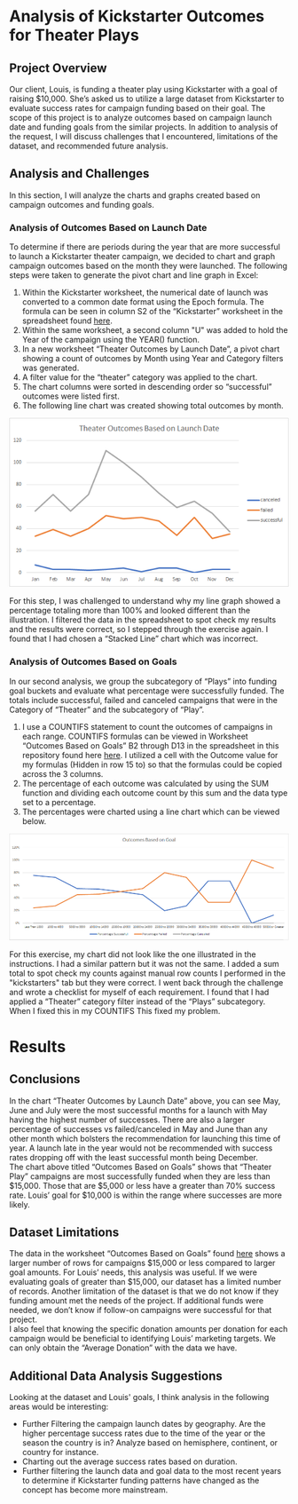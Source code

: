 # Analysis of Kickstarter Outcomes for Theater Plays 
## Project Overview
Our client, Louis, is funding a theater play using Kickstarter with a goal of raising $10,000.  She’s asked us to utilize a large dataset from Kickstarter to evaluate success rates for campaign funding based on their goal.  The scope of this project is to analyze outcomes based on campaign launch date and funding goals from the similar projects.  In addition to analysis of the request, I will discuss challenges that I encountered, limitations of the dataset, and recommended future analysis.  
## Analysis and Challenges
In this section, I will analyze the charts and graphs created based on campaign outcomes and funding goals.  
### Analysis of Outcomes Based on Launch Date
To determine if there are periods during the year that are more successful to launch a Kickstarter theater campaign, we decided to chart and graph campaign outcomes based on the month they were launched.   The following steps were taken to generate the pivot chart and line graph in Excel:
1.	Within the Kickstarter worksheet, the numerical date of launch was converted to a common date format using the Epoch formula. The formula can be seen in column S2 of the “Kickstarter” worksheet in the spreadsheet found [here](Kickstarter_Challenge.xlsx).
2.	Within the same worksheet, a second column "U" was added to hold the Year of the campaign using the YEAR() function.  
3.	In a new worksheet “Theater Outcomes by Launch Date”, a pivot chart showing a count of outcomes by Month using Year and Category filters was generated.
4.	A filter value for the “theater” category was applied to the chart.
5.	The chart columns were sorted in descending order so “successful” outcomes were listed first.
6.	The following line chart was created showing total outcomes by month.

![Theater Outcomes vs. Launch Month](resources/Theater_Outcomes_vs_Launch.png)

For this step, I was challenged to understand why my line graph showed a percentage totaling more than 100% and looked different than the illustration.  I filtered the data in the spreadsheet to spot check my results and the results were correct, so I stepped through the exercise again.  I found that I had chosen a “Stacked Line” chart which was incorrect. 
### Analysis of Outcomes Based on Goals
In our second analysis, we group the subcategory of “Plays” into funding goal buckets and evaluate what percentage were successfully funded.  The totals include successful, failed and canceled campaigns that were in the Category of “Theater” and the subcategory of “Play”.  
1.	I use a COUNTIFS statement to count the outcomes of campaigns in each range. COUNTIFS formulas can be viewed in Worksheet “Outcomes Based on Goals” B2 through D13 in the spreadsheet in this repository found here [here](Kickstarter_Challenge.xlsx).  I utilized a cell with the Outcome value for my formulas (Hidden in row 15 to) so that the formulas could be copied across the 3 columns.   
2.	The percentage of each outcome was calculated by using the SUM function and dividing each outcome count by this sum and the data type set to a percentage.
3.	The percentages were charted using a line chart which can be viewed below.

![Theater Play Outcomes vs. Goals](resources/Outcomes_vs_Goals.png)

For this exercise, my chart did not look like the one illustrated in the instructions.  I had a similar pattern but it was not the same.  I added a sum total to spot check my counts against manual row counts I performed in the "kickstarters" tab but they were correct.  I went back through the challenge and wrote a checklist for myself of each requirement. I found that I had applied a “Theater” category filter instead of the “Plays” subcategory.  When I fixed this in my COUNTIFS This fixed my problem. 

# Results
## Conclusions
In the chart “Theater Outcomes by Launch Date” above, you can see May, June and July were the most successful months for a launch with May having the highest number of successes.  There are also a larger percentage of successes vs failed/canceled in May and June than any other month which bolsters the recommendation for launching this time of year.  A launch late in the year would not be recommended with success rates dropping off with the least successful month being December.  
The chart above titled “Outcomes Based on Goals” shows that “Theater Play” campaigns are most successfully funded when they are less than $15,000.  Those that are $5,000 or less have a greater than 70% success rate.  Louis’ goal for $10,000 is within the range where successes are more likely. 
## Dataset Limitations
The data in the worksheet “Outcomes Based on Goals” found [here](Kickstarter_Challenge.xlsx) shows a larger number of rows for campaigns $15,000 or less compared to larger goal amounts.  For Louis’ needs, this analysis was useful.  If we were evaluating goals of greater than $15,000, our dataset has a limited number of records.
Another limitation of the dataset is that we do not know if they funding amount met the needs of the project.  If additional funds were needed, we don’t know if follow-on campaigns were successful for that project.  
I also feel that knowing the specific donation amounts per donation for each campaign would be beneficial to identifying Louis’ marketing targets.  We can only obtain the “Average Donation” with the data we have.
## Additional Data Analysis Suggestions
Looking at the dataset and Louis' goals, I think analysis in the following areas would be interesting:
* Further Filtering the campaign launch dates by geography.  Are the higher percentage success rates due to the time of the year or the season the country is in?  Analyze based on hemisphere, continent, or country for instance.
* Charting out the average success rates based on duration.
* Further filtering the launch data and goal data to the most recent years to determine if Kickstarter funding patterns have changed as the concept has become more mainstream.

